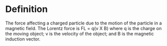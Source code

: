 # Definition

The force affecting a charged particle due to the motion of the particle
in a magnetic field. The Lorentz force is FL = q(v X B) where q is the
charge on the moving object; v is the velocity of the object; and B is
the magnetic induction vector.
